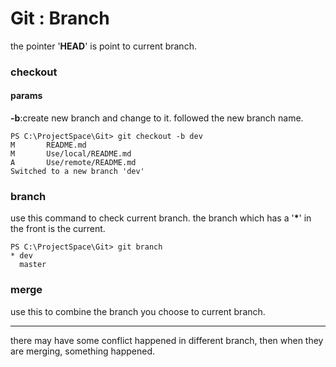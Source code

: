 # Git : Branch

the pointer '**HEAD**' is point to current branch.

### checkout

#### params
**-b**:create new branch and change to it.
followed the new branch name.
```
PS C:\ProjectSpace\Git> git checkout -b dev
M       README.md
M       Use/local/README.md
A       Use/remote/README.md
Switched to a new branch 'dev'
```
### branch
use this command to check current branch.
the branch which has a '**\***' in the front is the current.
```
PS C:\ProjectSpace\Git> git branch
* dev
  master
```

### merge
use this to combine the branch you choose to current branch.

*****
there may have some conflict happened in different branch, then when they are merging, something happened.
